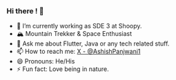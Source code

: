 ### Hi there ! 👋

- 🌱 I’m currently working as SDE 3 at Shoopy.
- 🏔️ Mountain Trekker & Space Enthusiast
- 💬 Ask me about Flutter, Java or any tech related stuff.
- 📫 How to reach me: [X - @AshishPanjwani1](https://x.com/AshishPanjwani1)
- 😄 Pronouns: He/His
- ⚡ Fun fact: Love being in nature.

